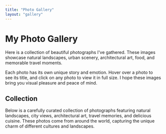 ```yaml
---
title: "Photo Gallery"
layout: "gallery"
---
```


# My Photo Gallery

Here is a collection of beautiful photographs I've gathered. These images showcase natural landscapes, urban scenery, architectural art, food, and memorable travel moments.

Each photo has its own unique story and emotion. Hover over a photo to see its title, and click on any photo to view it in full size. I hope these images bring you visual pleasure and peace of mind.

## Collection

Below is a carefully curated collection of photographs featuring natural landscapes, city views, architectural art, travel memories, and delicious cuisine. These photos come from around the world, capturing the unique charm of different cultures and landscapes.
